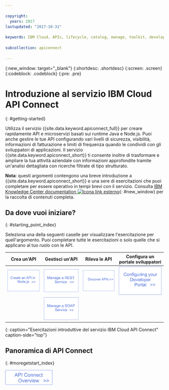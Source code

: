 ```yaml
---

copyright:
  years: 2017
lastupdated: "2017-10-31"

keywords: IBM Cloud, APIs, lifecycle, catalog, manage, toolkit, develop, dev portal

subcollection: apiconnect

---
```



{:new_window: target="_blank"}
{:shortdesc: .shortdesc}
{:screen: .screen}
{:codeblock: .codeblock}
{:pre: .pre}

# Introduzione al servizio IBM Cloud API Connect
{: #getting-started}

Utilizza il servizio {{site.data.keyword.apiconnect_full}} per creare
rapidamente API e microservizi basati sui runtime Java e Node.js. Puoi anche gestire le tue API configurando vari livelli di sicurezza, visibilità, informazioni di fatturazione e limiti di frequenza quando le condividi con gli
sviluppatori di applicazioni. Il servizio {{site.data.keyword.apiconnect_short}} ti consente inoltre di trasformare e ampliare la tua attività aziendale con informazioni approfondite tramite un'analisi dettagliata con
ricerche filtrate di tipo strutturato.

**Nota**: questi argomenti contengono una breve introduzione a {{site.data.keyword.apiconnect_short}} e una sere di esercitazioni che puoi completare per essere operativo in tempi brevi con il
servizio. Consulta [IBM Knowledge Center documentation ![Icona link esterno](../icons/launch-glyph.svg "Icona link esterno")](https://www.ibm.com/support/knowledgecenter/SSFS6T/mapfiles/getting_started_bluemix.html){: #new_window} per la raccolta di contenuti completa.

## Da dove vuoi iniziare?
{: #starting_point_index}

Seleziona una della seguenti caselle per visualizzare l'esercitazione per quell'argomento.  Puoi completare tutte le esercitazioni o solo quelle che si applicano al tuo ruolo con le API.

| Crea un'API | Gestisci un'API | Rileva le API | Configura un portale sviluppatori | 
|---------------|------------------------|---------------|-----------------|
| <a href="/docs/services/apiconnect/tutorials?topic=apiconnect-tut_create_api_node"> <img src="/images/art_create_api_node.png" width="200" alt="Crea un'API con Node.js" /></a> | <a href="/docs/services/apiconnect/tutorials?topic=apiconnect-tut_rest_landing"> <img src="/images/art_manage_rest_service.png" width="200" alt="Gestisci un servizio REST" /></a> | <a href="/docs/services/apiconnect/tutorials?topic=apiconnect-tut_discover_apis"> <img src="/images/art_discover_apis.png" width="200" alt="Rileva le API" /></a> | <a href="/docs/services/apiconnect/tutorials?topic=apiconnect-tut_config_dev_portal"> <img src="/images/art_configure_dev_portal.png" width="200" alt="Configura un portsle sviluppatori" /></a> | 
| | <a href="/docs/services/apiconnect/tutorials?topic=apiconnect-tut_manage_soap_api"> <img src="/images/art_manage_soap_service.png" width="200" alt="Gestisci un servizio SOAP" /></a> | | |
{: caption="Esercitazioni introduttive del servizio IBM Cloud API Connect" caption-side="top"}

## Panoramica di API Connect
{: #moregetstart_index}

<a href="/docs/services/apiconnect?topic=apiconnect-about_apic_overview"> <img src="/images/art_apic_overview.png" width="150" alt="Link alla panoramica dei materiali di API Connect."></a>




